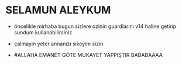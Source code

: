 # SELAMUN ALEYKUM
- öncelikle mirhaba bugun sizlere ozinin guardlarını v14 haline getirip sundum kullanabilirsiniz
- çalmayın yeter annanızı sikeyim sizin

- #ALLAHA EMANET GÖTE MUKAYET YAPPIŞTIR BABABAAAA
